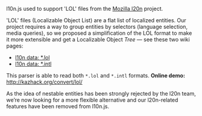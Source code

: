 l10n.js used to support 'LOL' files from the [Mozilla l20n](https://wiki.mozilla.org/L20n)
project.

'LOL' files (Localizable Object List) are a flat list of localized entities.
Our project requires a way to group entities by selectors (language selection,
media queries), so we proposed a simplification of the LOL format to make it
more extensible and get a Localizable Object *Tree* — see these two wiki pages:

 * [l10n data: \*.lol](https://github.com/fabi1cazenave/webL10n/wiki/l10n-data%3a-*.lol)
 * [l10n data: \*.intl](https://github.com/fabi1cazenave/webL10n/wiki/l10n-data%3a-*.intl)

This parser is able to read both ``*.lol`` and ``*.intl`` formats.
**Online demo:** <http://kazhack.org/convert/lol/>

As the idea of nestable entities has been strongly rejected by the l20n team,
we’re now looking for a more flexible alternative and our l20n-related features
have been removed from l10n.js.

